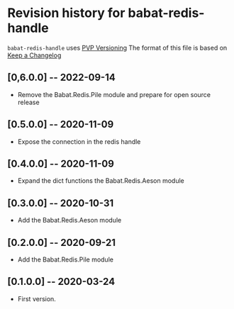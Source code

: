 # Revision history for babat-redis-handle

`babat-redis-handle` uses [PVP Versioning][2]
The format of this file is based on [Keep a Changelog][1]

## [0,6.0.0] -- 2022-09-14

* Remove the Babat.Redis.Pile module and prepare for open source release

## [0.5.0.0] -- 2020-11-09

* Expose the connection in the redis handle

## [0.4.0.0] -- 2020-11-09

* Expand the dict functions the Babat.Redis.Aeson module

## [0.3.0.0] -- 2020-10-31

* Add the Babat.Redis.Aeson module

## [0.2.0.0] -- 2020-09-21

* Add the Babat.Redis.Pile module

## [0.1.0.0] -- 2020-03-24

* First version.

[1]: https://keepachangelog.com/en/1.0.0/
[2]: https://pvp.haskell.org
